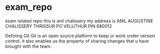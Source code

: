 # exam_repo
exam related repo
this is anil chalissery
my address is
ANIL AUGUSTINE CHALISSERY
THRISSUR
PO VELUTHUR
PIN 680012


  Defining Git
Git is an open source platform to keep ur work under version control.
it also enables us the property of sharing changes that u have brought with the team. 
